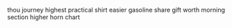 thou journey highest practical shirt easier gasoline share gift worth morning section higher horn chart